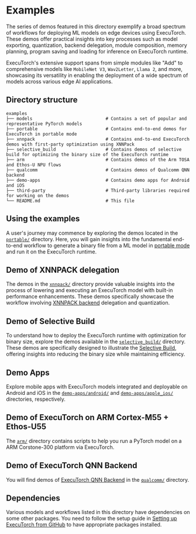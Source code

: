 # Examples


The series of demos featured in this directory exemplify a broad spectrum of workflows for deploying ML models on edge devices using ExecuTorch. These demos offer practical insights into key processes such as model exporting, quantization, backend delegation, module composition, memory planning, program saving and  loading for inference on ExecuTorch runtime.

ExecuTorch's extensive support spans from simple modules like "Add" to comprehensive models like `MobileNet V3`, `Wav2Letter`, `Llama 2`, and more, showcasing its versatility in enabling the deployment of a wide spectrum of models across various edge AI applications.


## Directory structure
```
examples
├── models                            # Contains a set of popular and representative PyTorch models
├── portable                          # Contains end-to-end demos for ExecuTorch in portable mode
├── xnnpack                           # Contains end-to-end ExecuTorch demos with first-party optimization using XNNPack
├── selective_build                   # Contains demos of selective build for optimizing the binary size of the ExecuTorch runtime
├── arm                               # Contains demos of the Arm TOSA and Ethos-U NPU flows
├── qualcomm                          # Contains demos of Qualcomm QNN backend
├── demo-apps                         # Contains demo apps for Android and iOS
├── third-party                       # Third-party libraries required for working on the demos
└── README.md                         # This file
```


## Using the examples

A user's journey may commence by exploring the demos located in the [`portable/`](./portable) directory. Here, you will gain insights into the fundamental end-to-end workflow to generate a binary file from a ML model in [portable mode](/docs/website/docs/basics/terminology.md) and run it on the ExecuTorch runtime.


## Demo of XNNPACK delegation

The demos in the [`xnnpack/`](./xnnpack) directory provide valuable insights into the process of lowering and executing an ExecuTorch model with built-in performance enhancements. These demos specifically showcase the workflow involving [XNNPACK backend](https://github.com/pytorch/executorch/tree/main/backends/xnnpack) delegation and quantization.


## Demo of Selective Build

To understand how to deploy the ExecuTorch runtime with optimization for binary size, explore the demos available in the [`selective_build/`](./selective_build) directory. These demos are specifically designed to illustrate the [Selective Build](/docs/website/docs/tutorials/selective_build.md), offering insights into reducing the binary size while maintaining efficiency.


## Demo Apps

Explore mobile apps with ExecuTorch models integrated and deployable on Android and iOS in the [`demo-apps/android/`](./demo-apps/android) and [`demo-apps/apple_ios/`](./demo-apps/apple_ios) directories, respectively.


## Demo of ExecuTorch on ARM Cortex-M55 + Ethos-U55

The [`arm/`](./arm) directory contains scripts to help you run a PyTorch model on a ARM Corstone-300 platform via ExecuTorch.


## Demo of ExecuTorch QNN Backend

You will find demos of [ExecuTorch QNN Backend](./qualcomm) in the [`qualcomm/`](./qualcomm) directory.


## Dependencies

Various models and workflows listed in this directory have dependencies on some other packages. You need to follow the setup guide in [Setting up ExecuTorch from GitHub](/docs/website/docs/tutorials/00_setting_up_executorch.md) to have appropriate packages installed.
